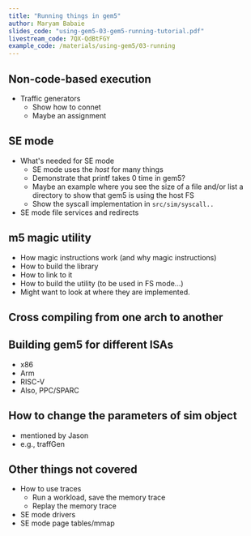 ```yaml
---
title: "Running things in gem5"
author: Maryam Babaie
slides_code: "using-gem5-03-gem5-running-tutorial.pdf"
livestream_code: 7QX-QdBtFGY
example_code: /materials/using-gem5/03-running
---
```


## Non-code-based execution

- Traffic generators
  - Show how to connet
  - Maybe an assignment

## SE mode

- What's needed for SE mode
  - SE mode uses the *host* for many things
  - Demonstrate that printf takes 0 time in gem5?
  - Maybe an example where you see the size of a file and/or list a directory to show that gem5 is using the host FS
  - Show the syscall implementation in `src/sim/syscall..`
- SE mode file services and redirects

## m5 magic utility

- How magic instructions work (and why magic instructions)
- How to build the library
- How to link to it
- How to build the utility (to be used in FS mode...)
- Might want to look at where they are implemented.

## Cross compiling from one arch to another

## Building gem5 for different ISAs

- x86
- Arm
- RISC-V
- Also, PPC/SPARC

## How to change the parameters of sim object
- mentioned by Jason
- e.g., traffGen

## Other things not covered

- How to use traces
  - Run a workload, save the memory trace
  - Replay the memory trace
- SE mode drivers
- SE mode page tables/mmap
